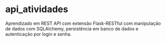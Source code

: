 # api_atividades

Aprendizado em REST API com extensão Flask-RESTful com manipulação de dados com SQLAlchemy, persistência em banco de dados e autenticação por login e senha.
 
